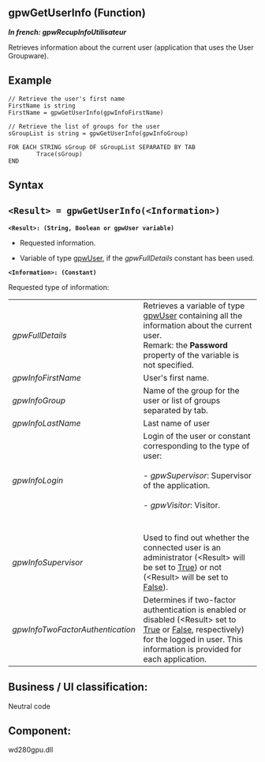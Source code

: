 


## gpwGetUserInfo (Function)

***In french: gpwRecupInfoUtilisateur***



<a name="XUse"></a>
<a name="Use"></a>
<a name="description"></a>
Retrieves information about the current user (application that uses the User Groupware).


<a name="Example1"></a>
<a name="sample_code"></a>

## Example


```wl
// Retrieve the user's first name
FirstName is string 
FirstName = gpwGetUserInfo(gpwInfoFirstName)

// Retrieve the list of groups for the user
sGroupList is string = gpwGetUserInfo(gpwInfoGroup)

FOR EACH STRING sGroup OF sGroupList SEPARATED BY TAB
        Trace(sGroup)
END
```

<a name="XSYNTAX"></a>
<a name="SYNTAX1"></a>

## Syntax

`<Result> = gpwGetUserInfo(<Information>)`
---

**`<Result>: (String, Boolean or gpwUser variable)`**



- Requested information.

- Variable of type [gpwUser](../WDLang6/1000021088.md), if the *gpwFullDetails* constant has been used.




**`<Information>: (Constant)`**

Requested type of information:


|   |   |
| --- | --- |
| *gpwFullDetails* | Retrieves a variable of type [gpwUser](../WDLang6/1000021088.md) containing all the information about the current user.<br>Remark: the **Password** property of the variable is not specified. |
| *gpwInfoFirstName* | User's first name. |
| *gpwInfoGroup* | Name of the group for the user or list of groups separated by tab. |
| *gpwInfoLastName* | Last name of user |
| *gpwInfoLogin* | Login of the user or constant corresponding to the type of user: <br><br>- *gpwSupervisor*: Supervisor of the application.<br><br>- *gpwVisitor*: Visitor.<br><br><br> |
| *gpwInfoSupervisor* | Used to find out whether the connected user is an administrator (&lt;Result&gt; will be set to <u><u><u><u>True</u></u></u></u>) or not (&lt;Result&gt; will be set to <u><u><u><u>False</u></u></u></u>). |
| *gpwInfoTwoFactorAuthentication* | Determines if two-factor authentication is enabled or disabled (&lt;Result&gt; set to <u><u><u><u>True</u></u></u></u> or <u><u><u><u>False</u></u></u></u>, respectively) for the logged in user. This information is provided for each application. |





<a name="XComponent"></a>

## Business / UI classification:
Neutral code
## Component:
wd280gpu.dll
